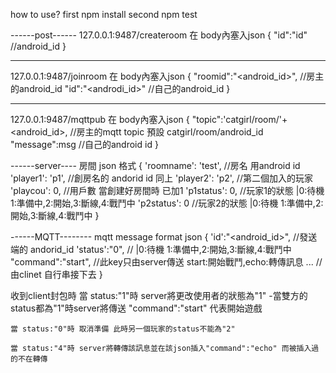 how to use?
first  npm install
second npm test

------post------
127.0.0.1:9487/createroom
    在 body內塞入json
    {
        "id":"id"     //android_id
    }

----
127.0.0.1:9487/joinroom
    在 body內塞入json
    {
        "roomid":"<android_id>",     //房主的android_id
        "id":"<androdi_id>"      //自己的android_id
    }

----
127.0.0.1:9487/mqttpub
    在 body內塞入json
    {
        "topic":'catgirl/room/'+<android_id>,     //房主的mqtt topic 預設 catgirl/room/android_id
        "message":msg      //自己的android id
    }


------server----
房間 json 格式
{ 'roomname': 'test',   //房名 用android id
    'player1': 'p1',    //創房名的 andorid id 同上
    'player2': 'p2',    //第二個加入的玩家
    'playcou': 0,       //用戶數  當創建好房間時 已加1
    'p1status': 0,      //玩家1的狀態 |0:待機 1:準備中,2:開始,3:斷線,4:戰鬥中
    'p2status': 0       //玩家2的狀態 |0:待機 1:準備中,2:開始,3:斷線,4:戰鬥中
 }
 
 ------MQTT--------
 mqtt message format
    json
    {
        'id':"<android_id>",  //發送端的 andorid_id
        'status':"0",       // |0:待機 1:準備中,2:開始,3:斷線,4:戰鬥中
        "command":"start",  //此key只由server傳送  start:開始戰鬥,echo:轉傳訊息
        ...             //由clinet 自行串接下去
    }

收到client封包時
    當 status:"1"時 server將更改使用者的狀態為"1" 
        -當雙方的status都為"1"時server將傳送 "command":"start" 代表開始遊戲

    當 status:"0"時 取消準備 此時另一個玩家的status不能為"2" 

    當 status:"4"時 server將轉傳該訊息並在該json插入"command":"echo" 而被插入過的不在轉傳
